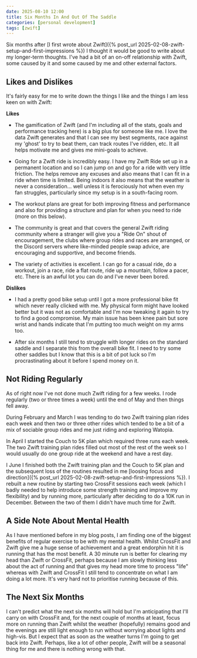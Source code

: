 ```yaml
---
date: 2025-08-10 12:00
title: Six Months In And Out Of The Saddle
categories: [personal development]
tags: [zwift]
---
```


Six months after [I first wrote about Zwift]({% post_url 2025-02-08-zwift-setup-and-first-impressions %}) I thought it would be good to write about my longer-term thoughts. I've had a bit of an on-off relationship with Zwift, some caused by it and some caused by me and other external factors.

## Likes and Dislikes

It's fairly easy for me to write down the things I like and the things I am less keen on with Zwift:

**Likes**

* The gamification of Zwift (and I'm including all of the stats, goals and performance tracking here) is a big plus for someone like me. I love the data Zwift generates and that I can see my best segments, race against my 'ghost' to try to beat them, can track routes I've ridden, etc. It all helps motivate me and gives me mini-goals to achieve.

* Going for a Zwift ride is incredibly easy. I have my Zwift Ride set up in a permanent location and so I can jump on and go for a ride with very little friction. The helps remove any excuses and also means that I can fit in a ride when time is limited. Being indoors it also means that the weather is never a consideration... well unless it is ferociously hot when even my fan struggles, particularly since my setup is in a south-facing room.

* The workout plans are great for both improving fitness and performance and also for providing a structure and plan for when you need to ride (more on this below).

* The community is great and that covers the general Zwift riding community where a stranger will give you a "Ride On" shout of encouragement, the clubs where group rides and races are arranged, or the Discord servers where like-minded people swap advice, are encouraging and supportive, and become friends.

* The variety of activities is excellent. I can go for a casual ride, do a workout, join a race, ride a flat route, ride up a mountain, follow a pacer, etc. There is an awful lot you can do and I've never been bored.

**Dislikes**

* I had a pretty good bike setup until I got a more professional bike fit which never really clicked with me. My physical form might have looked better but it was not as comfortable and I'm now tweaking it again to try to find a good compromise. My main issue has been knee pain but sore wrist and hands indicate that I'm putting too much weight on my arms too.

* After six months I still tend to struggle with longer rides on the standard saddle and I separate this from the overall bike fit. I need to try some other saddles but I know that this is a bit of pot luck so I'm procrastinating about it before I spend money on it.

## Not Riding Regularly

As of right now I've not done much Zwift riding for a few weeks. I rode regularly (two or three times a week) until the end of May and then things fell away.

During February and March I was tending to do two Zwift training plan rides each week and then two or three other rides which tended to be a bit of a mix of sociable group rides and me just riding and exploring Watopia.

In April I started the Couch to 5K plan which required three runs each week. The two Zwift training plan rides filled out most of the rest of the week so I would usually do one group ride at the weekend and have a rest day.

I June I finished both the Zwift training plan and the Couch to 5K plan and the subsequent loss of the routines resulted in me [loosing focus and direction]({% post_url 2025-02-08-zwift-setup-and-first-impressions %}). I rebuilt a new routine by starting two CrossFit sessions each week (which I badly needed to help introduce some strength training and improve my flexibility) and by running more, particularly after deciding to do a 10K run in December. Between the two of them I didn't have much time for Zwift.

## A Side Note About Mental Health

As I have mentioned before in my blog posts, I am finding one of the biggest benefits of regular exercise to be with my mental health. Whilst CrossFit and Zwift give me a huge sense of achievement and a great endorphin hit it is running that has the most benefit. A 30 minute run is better for clearing my head than Zwift or CrossFit, perhaps because I am slowly thinking less about the act of running and that gives my head more time to process "life" whereas with Zwift and CrossFit I still tend to concentrate on what I am doing a lot more. It's very hard not to prioritise running because of this.

## The Next Six Months

I can't predict what the next six months will hold but I'm anticipating that I'll carry on with CrossFit and, for the next couple of months at least, focus more on running than Zwift whilst the weather (hopefully) remains good and the evenings are still light enough to run without worrying about lights and high-vis. But I expect that as soon as the weather turns I'm going to get back into Zwift. Perhaps, like a lot of other people, Zwift will be a seasonal thing for me and there is nothing wrong with that.
